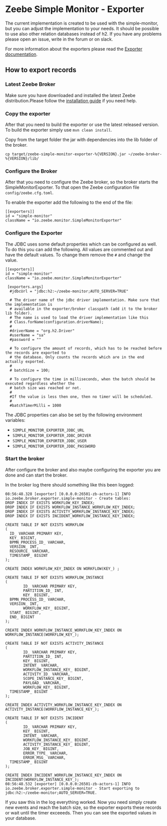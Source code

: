 Zeebe Simple Monitor - Exporter
=========================

The current implementation is created to be used with the simple-monitor, but
you can adjust the implementation to your needs. It should be possible to use also other
relation databases instead of h2. If you have any problems please open an issue, write in the forum or on slack.

For more information about the exporters please read the [Exporter documentation](https://docs.zeebe.io/basics/exporters.html).

## How to export records

### Latest Zeebe Broker

Make sure you have downloaded and installed the latest Zeebe distribution.Please follow the [installation guide](https://docs.zeebe.io/introduction/install.html) if you need help.

### Copy the exporter

After that you need to build the exporter or use the latest released version. To build the exporter simply use `mvn clean install`.

Copy from the target folder the jar with dependencies into the lib folder of the broker.

```
cp target/zeebe-simple-monitor-exporter-%{VERSION}.jar ~/zeebe-broker-%{VERSION}/lib/
```

### Configure the Broker

After that you need to configure the Zeebe broker, so the broker starts the SimpleMonitorExporter. To that open the Zeebe configuration file `config/zeebe.cfg.toml`.

To enable the exporter add the following to the end of the file:

```
[[exporters]]
id = "simple-monitor"
className = "io.zeebe.monitor.SimpleMonitorExporter"
```

### Configure the Exporter

The JDBC uses some default properties which can be configured as well.
To do this you can add the following. All values are commented out and have the default values. To change them remove the `#` and change the value.

```
[[exporters]]
id = "simple-monitor"
className = "io.zeebe.monitor.SimpleMonitorExporter"

 [exporters.args]
  #jdbcUrl = "jdbc:h2:~/zeebe-monitor;AUTO_SERVER=TRUE"

  # The driver name of the jdbc driver implementation. Make sure that the implementation is
  # available in the exporter/broker classpath (add it to the broker lib folder).
  # The name is used to load the driver implementation like this
  # Class.forName(configuration.driverName);
  # 
  #driverName = "org.h2.Driver"
  #userName = "sa"
  #password = ""

  # To configure the amount of records, which has to be reached before the records are exported to
  # the database. Only counts the records which are in the end actually exported.
  #
  # batchSize = 100;

  # To configure the time in milliseconds, when the batch should be executed regardless whether the
  # batch size was reached or not.
  #
  #If the value is less then one, then no timer will be scheduled.
  #
  #batchTimerMilli = 1000
```

The JDBC properties can also be set by the following environment variables:

* `SIMPLE_MONITOR_EXPORTER_JDBC_URL`
* `SIMPLE_MONITOR_EXPORTER_JDBC_DRIVER`
* `SIMPLE_MONITOR_EXPORTER_JDBC_USER`
* `SIMPLE_MONITOR_EXPORTER_JDBC_PASSWORD`

### Start the broker

After configure the broker and also maybe configuring the exporter you are done and can start the broker.


In the broker log there should something like this been logged:

```
08:56:48.328 [exporter] [0.0.0.0:26501-zb-actors-1] INFO  io.zeebe.broker.exporter.simple-monitor - Create tables:
DROP INDEX IF EXISTS WORKFLOW_KEY_INDEX;
DROP INDEX IF EXISTS WORKFLOW_INSTANCE_WORKFLOW_KEY_INDEX;
DROP INDEX IF EXISTS ACTIVITY_WORKFLOW_INSTANCE_KEY_INDEX;
DROP INDEX IF EXISTS INCIDENT_WORKFLOW_INSTANCE_KEY_INDEX;

CREATE TABLE IF NOT EXISTS WORKFLOW
(
  ID_ VARCHAR PRIMARY KEY,
  KEY_ BIGINT,
  BPMN_PROCESS_ID_ VARCHAR,
  VERSION_ INT,
  RESOURCE_ VARCHAR,
  TIMESTAMP_ BIGINT
);

CREATE INDEX WORKFLOW_KEY_INDEX ON WORKFLOW(KEY_) ;

CREATE TABLE IF NOT EXISTS WORKFLOW_INSTANCE
(
        ID_ VARCHAR PRIMARY KEY,
        PARTITION_ID_ INT,
        KEY_ BIGINT,
  BPMN_PROCESS_ID_ VARCHAR,
  VERSION_ INT,
        WORKFLOW_KEY_ BIGINT,
  START_ BIGINT,
  END_ BIGINT
);

CREATE INDEX WORKFLOW_INSTANCE_WORKFLOW_KEY_INDEX ON WORKFLOW_INSTANCE(WORKFLOW_KEY_);

CREATE TABLE IF NOT EXISTS ACTIVITY_INSTANCE
(
        ID_ VARCHAR PRIMARY KEY,
        PARTITION_ID_ INT,
        KEY_ BIGINT,
        INTENT_ VARCHAR,
        WORKFLOW_INSTANCE_KEY_ BIGINT,
        ACTIVITY_ID_ VARCHAR,
        SCOPE_INSTANCE_KEY_ BIGINT,
        PAYLOAD_ VARCHAR,
        WORKFLOW_KEY_ BIGINT,
  TIMESTAMP_ BIGINT
);

CREATE INDEX ACTIVITY_WORKFLOW_INSTANCE_KEY_INDEX ON ACTIVITY_INSTANCE(WORKFLOW_INSTANCE_KEY_);

CREATE TABLE IF NOT EXISTS INCIDENT
(
        ID_ VARCHAR PRIMARY KEY,
        KEY_ BIGINT,
        INTENT_ VARCHAR,
        WORKFLOW_INSTANCE_KEY_ BIGINT,
        ACTIVITY_INSTANCE_KEY_ BIGINT,
        JOB_KEY_ BIGINT,
        ERROR_TYPE_ VARCHAR,
        ERROR_MSG_ VARCHAR,
  TIMESTAMP_ BIGINT
);

CREATE INDEX INCIDENT_WORKFLOW_INSTANCE_KEY_INDEX ON INCIDENT(WORKFLOW_INSTANCE_KEY_);
08:56:48.532 [exporter] [0.0.0.0:26501-zb-actors-1] INFO  io.zeebe.broker.exporter.simple-monitor - Start exporting to jdbc:h2:~/zeebe-monitor;AUTO_SERVER=TRUE.
```


If you saw this in the log everything worked.
Now you need simply create new events and reach the batch size, so the exporter exports these records or wait until the timer exceeeds. Then you can see the exported values in your database.


